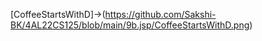 [CoffeeStartsWithD]->(https://github.com/Sakshi-BK/4AL22CS125/blob/main/9b.jsp/CoffeeStartsWithD.png)
